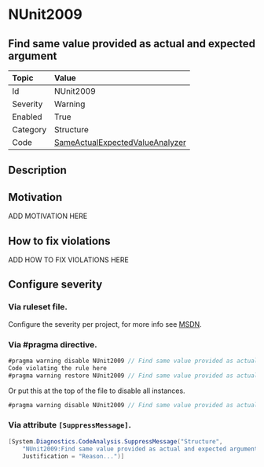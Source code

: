 # NUnit2009
## Find same value provided as actual and expected argument

| Topic    | Value
| :--      | :--
| Id       | NUnit2009
| Severity | Warning
| Enabled  | True
| Category | Structure
| Code     | [SameActualExpectedValueAnalyzer](https://github.com/nunit/nunit.analyzers/blob/master/src/nunit.analyzers/SameActualExpectedValue/SameActualExpectedValueAnalyzer.cs)


## Description



## Motivation

ADD MOTIVATION HERE

## How to fix violations

ADD HOW TO FIX VIOLATIONS HERE

<!-- start generated config severity -->
## Configure severity

### Via ruleset file.

Configure the severity per project, for more info see [MSDN](https://msdn.microsoft.com/en-us/library/dd264949.aspx).

### Via #pragma directive.
```C#
#pragma warning disable NUnit2009 // Find same value provided as actual and expected argument
Code violating the rule here
#pragma warning restore NUnit2009 // Find same value provided as actual and expected argument
```

Or put this at the top of the file to disable all instances.
```C#
#pragma warning disable NUnit2009 // Find same value provided as actual and expected argument
```

### Via attribute `[SuppressMessage]`.

```C#
[System.Diagnostics.CodeAnalysis.SuppressMessage("Structure", 
    "NUnit2009:Find same value provided as actual and expected argument", 
    Justification = "Reason...")]
```
<!-- end generated config severity -->
